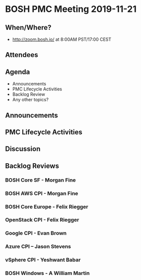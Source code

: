 # BOSH PMC Meeting 2019-11-21

## When/Where?
* http://zoom.bosh.io/ at 8:00AM PST/17:00 CEST

## Attendees

## Agenda

* Announcements
* PMC Lifecycle Activities
* Backlog Review
* Any other topics?

## Announcements


## PMC Lifecycle Activities


## Discussion


## Backlog Reviews

### BOSH Core SF - Morgan Fine


### BOSH AWS CPI - Morgan Fine


### BOSH Core Europe - Felix Riegger


### OpenStack CPI - Felix Riegger


### Google CPI - Evan Brown


### Azure CPI – Jason Stevens


### vSphere CPI - Yeshwant Babar

### BOSH Windows - A William Martin

